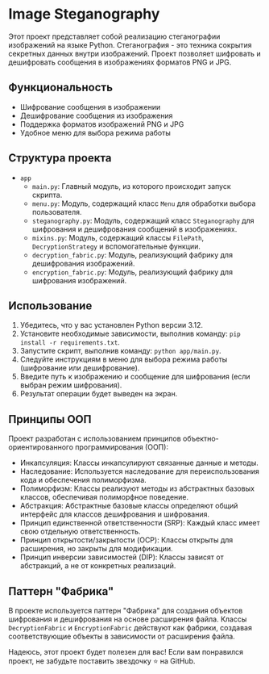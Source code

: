 # Image Steganography

Этот проект представляет собой реализацию стеганографии изображений на языке Python. Стеганография - это техника сокрытия секретных данных внутри изображений. Проект позволяет шифровать и дешифровать сообщения в изображениях форматов PNG и JPG.

## Функциональность

- Шифрование сообщения в изображении
- Дешифрование сообщения из изображения
- Поддержка форматов изображений PNG и JPG
- Удобное меню для выбора режима работы

## Структура проекта
- `app`
  - `main.py`: Главный модуль, из которого происходит запуск скрипта.
  - `menu.py`: Модуль, содержащий класс `Menu` для обработки выбора пользователя.
  - `steganography.py`: Модуль, содержащий класс `Steganography` для шифрования и дешифрования сообщений в изображениях.
  - `mixins.py`: Модуль, содержащий классы `FilePath`, `DecryptionStrategy` и вспомогательные функции.
  - `decryption_fabric.py`: Модуль, реализующий фабрику для дешифрования изображений.
  - `encryption_fabric.py`: Модуль, реализующий фабрику для шифрования изображений.

## Использование

1. Убедитесь, что у вас установлен Python версии 3.12.
2. Установите необходимые зависимости, выполнив команду: `pip install -r requirements.txt`.
3. Запустите скрипт, выполнив команду: `python app/main.py`.
4. Следуйте инструкциям в меню для выбора режима работы (шифрование или дешифрование).
5. Введите путь к изображению и сообщение для шифрования (если выбран режим шифрования).
6. Результат операции будет выведен на экран.

## Принципы ООП

Проект разработан с использованием принципов объектно-ориентированного программирования (ООП):

- Инкапсуляция: Классы инкапсулируют связанные данные и методы.
- Наследование: Используется наследование для переиспользования кода и обеспечения полиморфизма.
- Полиморфизм: Классы реализуют методы из абстрактных базовых классов, обеспечивая полиморфное поведение.
- Абстракция: Абстрактные базовые классы определяют общий интерфейс для классов дешифрования и шифрования.
- Принцип единственной ответственности (SRP): Каждый класс имеет свою отдельную ответственность.
- Принцип открытости/закрытости (OCP): Классы открыты для расширения, но закрыты для модификации.
- Принцип инверсии зависимостей (DIP): Классы зависят от абстракций, а не от конкретных реализаций.

## Паттерн "Фабрика"

В проекте используется паттерн "Фабрика" для создания объектов шифрования и дешифрования на основе расширения файла. Классы `DecryptionFabric` и `EncryptionFabric` действуют как фабрики, создавая соответствующие объекты в зависимости от расширения файла.

Надеюсь, этот проект будет полезен для вас! Если вам понравился проект, не забудьте поставить звездочку ⭐️ на GitHub.
